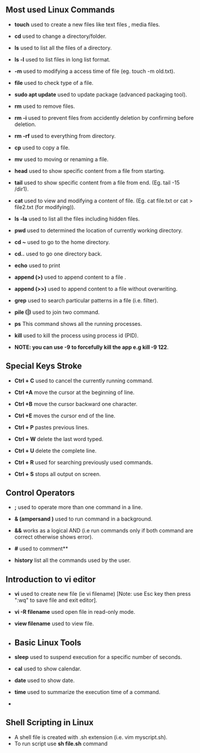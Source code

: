 ## Most used Linux Commands

-   **touch** used to create a new files like text files , media files.

-   **cd** used to change a directory/folder.

-   **ls** used to list all the files of a directory.

-   **ls -l** used to list files in long list format.

-   **-m** used to modifying a access time of file (eg. touch -m
    old.txt).

-   **file** used to check type of a file.

-   **sudo apt update** used to update package (advanced packaging tool).

-   **rm** used to remove files.

-   **rm -i** used to prevent files from accidently deletion by
    confirming before deletion.

-   **rm -rf** used to everything from directory.

-   **cp** used to copy a file.

-   **mv** used to moving or renaming a file.

-   **head** used to show specific content from a file from starting.

-   **tail** used to show specific content from a file from end. (Eg. tail -15 /dir1).

-   **cat** used to view and modifying a content of file. (Eg. cat file.txt or cat \> file2.txt (for modifying)).

-   **ls -la** used to list all the files including hidden files.

-   **pwd** used to determined the location of currently working  directory.

-   **cd \~** used to go to the home directory.

-   **cd..** used to go one directory back.

-   **echo** used to print

-   **append (>)** used to append content to a file .

-   **append (>>)** used to append content to a file without overwriting.
-   **grep** used to search particular patterns in a file (i.e. filter).
-   **pile (|)** used to join two command.
-   **ps** This command shows all the running processes.
-   **kill**  used to kill the process using process id (PID).
-   **NOTE: you can use -9 to forcefully kill the app e.g kill -9 122**.
  

## Special Keys Stroke

-   **Ctrl + C** used to cancel the currently running command.

-   **Ctrl +A** move the cursor at the beginning of line.

-   **Ctrl +B** move the cursor backward one character.

-   **Ctrl +E** moves the cursor end of the line.

-   **Ctrl + P** pastes previous lines.

-   **Ctrl + W** delete the last word typed.

-   **Ctrl + U** delete the complete line.

-   **Ctrl + R** used for searching previously used commands.

-   **Ctrl + S** stops all output on screen.

## Control Operators

-   **;** used to operate more than one command in a line.

-   **& (ampersand )** used to run command in a background.

-   **&&** works as a logical AND (i.e run commands only if both command are correct otherwise shows error).

-   **#** used to comment**

-   **history** list all the commands used by the user.

## Introduction to vi editor

- **vi** used to create new file (ie vi filename) [Note: use  Esc key then press ":wq" to save file and exit editor].
- **vi -R filename** used open file in read-only mode.
- **view filename** used to view file.
   

-   ## Basic Linux Tools

-   **sleep**  used to suspend execution for a specific number of seconds.
-   **cal** used to show calendar.
-   **date** used to show date.
-   **time**  used to summarize the execution time of a command.
-   
## Shell Scripting in Linux
-  A shell file is created with .sh extension (i.e. vim myscript.sh).
-  To run script use   **sh file.sh** command

